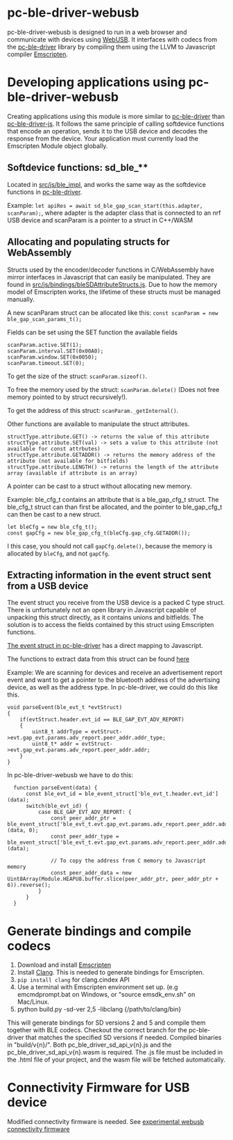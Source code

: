 # pc-ble-driver-webusb

pc-ble-driver-webusb is designed to run in a web browser and communicate with devices using [WebUSB](https://wicg.github.io/webusb/). It interfaces with codecs from the [pc-ble-driver](https://github.com/NordicSemiconductor/pc-ble-driver) library by compiling them using the LLVM to Javascript compiler [Emscripten](https://github.com/kripken/emscripten/wiki).


# Developing applications using pc-ble-driver-webusb

Creating applications using this module is more similar to [pc-ble-driver](https://github.com/NordicSemiconductor/pc-ble-driver) than [pc-ble-driver-js](https://github.com/NordicSemiconductor/pc-ble-driver-js). It follows the same principle of calling softdevice functions that encode an operation, sends it to the USB device and decodes the response from the device. Your application must currently load the Emscripten Module object globally.

## Softdevice functions: sd_ble_**
Located in [src/js/ble_impl](https://github.com/mathiasap/pc-ble-driver-webusb/tree/master/src/js/ble_impl), and works the same way as the softdevice functions in [pc-ble-driver](https://github.com/NordicSemiconductor/pc-ble-driver/tree/master/src/common).

Example: ```let apiRes = await sd_ble_gap_scan_start(this.adapter, scanParam);```, where adapter is the adapter class that is connected to an nrf USB device and scanParam is a pointer to a struct in C++/WASM

## Allocating and populating structs for WebAssembly
Structs used by the encoder/decoder functions in C/WebAssembly have mirror interfaces in Javascript that can easily be manipulated. They are found in 
[src/js/bindings/bleSDAttributeStructs.js](https://github.com/mathiasap/pc-ble-driver-webusb/blob/master/src/js/bindings/bleSDAttributeStructs.js). Due to how the memory model of Emscripten works, the lifetime of these structs must be managed manually.

A new scanParam struct can be allocated like this: 
```const scanParam = new ble_gap_scan_params_t();```

Fields can be set using the SET function the available fields 
```
scanParam.active.SET(1);
scanParam.interval.SET(0x00A0);
scanParam.window.SET(0x0050);
scanParam.timeout.SET(0);
```

To get the size of the struct: ```scanParam.sizeof()```.

To free the memory used by the struct: ```scanParam.delete()``` (Does not free memory pointed to by struct recursively!).

To get the address of this struct: ```scanParam._getInternal()```.

Other functions are available to manipulate the struct attributes.
```
structType.attribute.GET() -> returns the value of this attribute
structType.attribute.SET(val) -> sets a value to this attribute (not available for const attrbutes)
structType.attribute.GETADDR() -> returns the memory address of the attribute (not available for bitfields)
structType.attribute.LENGTH() -> returns the length of the attribute array (available if attribute is an array)
```

A pointer can be cast to a struct without allocating new memory. 

Example: ble_cfg_t contains an attribute that is a ble_gap_cfg_t struct. The ble_cfg_t struct can than first be allocated, and the pointer to ble_gap_cfg_t can then be cast to a new struct.
```
let bleCfg = new ble_cfg_t();
const gapCfg = new ble_gap_cfg_t(bleCfg.gap_cfg.GETADDR());
```

I this case, you should not call ```gapCfg.delete()```, because the memory is allocated by ```bleCfg```, and not ```gapCfg```.


## Extracting information in the event struct sent from a USB device
The event struct you receive from the USB device is a packed C type struct. There is unfortunately not an open library in Javascript capable of unpacking this struct directly, as it contains unions and bitfields.
The solution is to access the fields contained by this struct using Emscripten functions.

[The event struct in pc-ble-driver](https://github.com/NordicSemiconductor/pc-ble-driver/blob/ed4c97e0b245c8c3938763b890154d518bca8553/src/sd_api_v5/sdk/components/softdevice/s132/headers/ble.h#L213) has a direct mapping to Javascript. 

The functions to extract data from this struct can be found [here](https://github.com/mathiasap/pc-ble-driver-webusb/blob/4c0a0d414a878f6bb1411f03e1209ca09715f436/src/js/bindings/bleEvtStruct.js#L2)

Example: We are scanning for devices and receive an advertisement report event and want to get a pointer to the bluetooth address of the advertising device, as well as the address type. In pc-ble-driver, we could do this like this.

```
void parseEvent(ble_evt_t *evtStruct)
{
    if(evtStruct.header.evt_id == BLE_GAP_EVT_ADV_REPORT)
    {
        uint8_t addrType = evtStruct->evt.gap_evt.params.adv_report.peer_addr.addr_type;
        uint8_t* addr = evtStruct->evt.gap_evt.params.adv_report.peer_addr.addr;
    }
}
```

In pc-ble-driver-webusb we have to do this:
```
  function parseEvent(data) {
      const ble_evt_id = ble_event_struct['ble_evt_t.header.evt_id'](data);
      switch(ble_evt_id) {
          case BLE_GAP_EVT_ADV_REPORT: {
              const peer_addr_ptr = ble_event_struct['ble_evt_t.evt.gap_evt.params.adv_report.peer_addr.addr'](data, 0);
              const peer_addr_type = ble_event_struct['ble_evt_t.evt.gap_evt.params.adv_report.peer_addr.addr_type'](data);

              // To copy the address from C memory to Javascript memory
              const peer_addr_data = new Uint8Array(Module.HEAPU8.buffer.slice(peer_addr_ptr, peer_addr_ptr + 6)).reverse();
          }
      }
  }
```

# Generate bindings and compile codecs

1. Download and install [Emscripten](https://kripken.github.io/emscripten-site/docs/getting_started/downloads.html)
2. Install [Clang](http://releases.llvm.org/download.html). This is needed to generate bindings for Emscripten.
3. ```pip install clang``` for clang.cindex API
4. Use a terminal with Emscripten environment set up. (e.g emcmdprompt.bat on Windows, or "source emsdk_env.sh" on Mac/Linux.
5. python build.py -sd-ver 2,5 -libclang {/path/to/clang/bin}

This will generate bindings for SD versions 2 and 5 and compile them together with BLE codecs. Checkout the correct branch for the pc-ble-driver that matches the specified SD versions if needed.
Compiled binaries in "build/v{n}/". Both pc_ble_driver_sd_api_v{n}.js and the pc_ble_driver_sd_api_v{n}.wasm is required. The .js file must be included in the .html file of your project, and the wasm file will be fetched automatically.

# Connectivity Firmware for USB device
Modified connectivity firmware is needed. See [experimental webusb connectivity firmware](https://github.com/mathiasap/pc-ble-driver-webusb/tree/experimental_firmware/experimental_connectivity_firmware)

